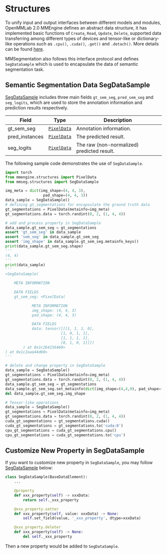 # Structures

To unify input and output interfaces  between different models and modules, OpenMMLab 2.0 MMEngine defines an abstract data structure,
it has implemented basic functions of `Create`, `Read`, `Update`, `Delete`, supported data transferring among different types of devices
and tensor-like or dictionary-like operations such as `.cpu()`, `.cuda()`, `.get()` and `.detach()`.
More details can be found [here](https://github.com/open-mmlab/mmengine/blob/main/docs/en/advanced_tutorials/data_element.md).

MMSegmentation also follows this interface protocol and defines `SegDataSample` which is used to encapsulate the data of semantic segmentation task.

## Semantic Segmentation Data SegDataSample

[SegDataSample](mmseg.structures.SegDataSample) includes three main fields `gt_sem_seg`, `pred_sem_seg` and `seg_logits`, which are used to store the annotation information and prediction results respectively.

| Field          | Type                      | Description                                |
| -------------- | ------------------------- | ------------------------------------------ |
| gt_sem_seg     | [`PixelData`](#pixeldata) | Annotation information.                    |
| pred_instances | [`PixelData`](#pixeldata) | The predicted result.                      |
| seg_logits     | [`PixelData`](#pixeldata) | The raw (non-normalized) predicted result. |

The following sample code demonstrates the use of `SegDataSample`.

```python
import torch
from mmengine.structures import PixelData
from mmseg.structures import SegDataSample

img_meta = dict(img_shape=(4, 4, 3),
                 pad_shape=(4, 4, 3))
data_sample = SegDataSample()
# defining gt_segmentations for encapsulate the ground truth data
gt_segmentations = PixelData(metainfo=img_meta)
gt_segmentations.data = torch.randint(0, 2, (1, 4, 4))

# add and process property in SegDataSample
data_sample.gt_sem_seg = gt_segmentations
assert 'gt_sem_seg' in data_sample
assert 'sem_seg' in data_sample.gt_sem_seg
assert 'img_shape' in data_sample.gt_sem_seg.metainfo_keys()
print(data_sample.gt_sem_seg.shape)
'''
(4, 4)
'''
print(data_sample)
'''
<SegDataSample(

    META INFORMATION

    DATA FIELDS
    gt_sem_seg: <PixelData(

            META INFORMATION
            img_shape: (4, 4, 3)
            pad_shape: (4, 4, 3)

            DATA FIELDS
            data: tensor([[[1, 1, 1, 0],
                         [1, 0, 1, 1],
                         [1, 1, 1, 1],
                         [0, 1, 0, 1]]])
        ) at 0x1c2b4156460>
) at 0x1c2aae44d60>
'''

# delete and change property in SegDataSample
data_sample = SegDataSample()
gt_segmentations = PixelData(metainfo=img_meta)
gt_segmentations.data = torch.randint(0, 2, (1, 4, 4))
data_sample.gt_sem_seg = gt_segmentations
data_sample.gt_sem_seg.set_metainfo(dict(img_shape=(4,4,9), pad_shape=(4,4,9)))
del data_sample.gt_sem_seg.img_shape

# Tensor-like operations
data_sample = SegDataSample()
gt_segmentations = PixelData(metainfo=img_meta)
gt_segmentations.data = torch.randint(0, 2, (1, 4, 4))
cuda_gt_segmentations = gt_segmentations.cuda()
cuda_gt_segmentations = gt_segmentations.to('cuda:0')
cpu_gt_segmentations = cuda_gt_segmentations.cpu()
cpu_gt_segmentations = cuda_gt_segmentations.to('cpu')
```

## Customize New Property in SegDataSample

If you want to customize new property in `SegDataSample`, you may follow [SegDataSample](https://github.com/open-mmlab/mmsegmentation/blob/1.x/mmseg/structures/seg_data_sample.py) below:

```python
class SegDataSample(BaseDataElement):
    ...

    @property
    def xxx_property(self) -> xxxData:
        return self._xxx_property

    @xxx_property.setter
    def xxx_property(self, value: xxxData) -> None:
        self.set_field(value, '_xxx_property', dtype=xxxData)

    @xxx_property.deleter
    def xxx_property(self) -> None:
        del self._xxx_property
```

Then a new property would be added to `SegDataSample`.
